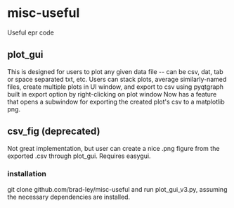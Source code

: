 # misc-useful
Useful epr code

## plot_gui
This is designed for users to plot any given data file -- can be csv, dat, tab or space separated txt, etc.
Users can stack plots, average similarly-named files, create multiple plots in UI window, and export to csv using pyqtgraph built in export option by right-clicking on plot window
Now has a feature that opens a subwindow for exporting the created plot's csv to a matplotlib png.

## csv_fig (deprecated)
Not great implementation, but user can create a nice .png figure from the exported .csv through plot_gui. Requires easygui.

### installation
git clone github.com/brad-ley/misc-useful and run plot_gui_v3.py, assuming the necessary dependencies are installed.

